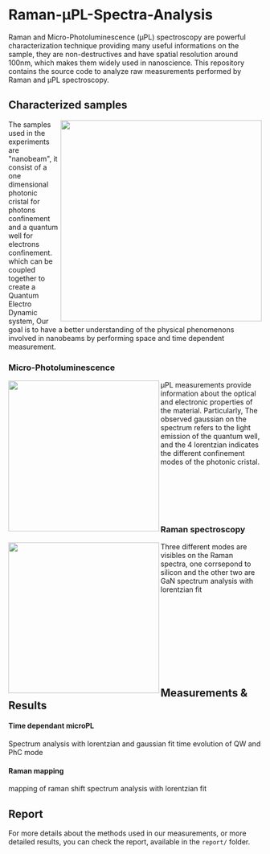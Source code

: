 # Raman-μPL-Spectra-Analysis
Raman and Micro-Photoluminescence (μPL) spectroscopy are powerful characterization technique providing many useful informations on the sample, they are non-destructives and have spatial resolution around 100nm, which makes them widely used in nanoscience. This repository contains the source code to analyze raw measurements performed by Raman and μPL spectroscopy.

## Characterized samples
<img align="right" src="https://raw.githubusercontent.com/Aurelien-Pelissier/Raman-uPL-Spectra-Analysis/master/img/nb.png" width=400>

The samples used in the experiments are "nanobeam", it consist of a one dimensional photonic cristal for photons confinement and a quantum well for electrons confinement. which can be coupled together to create a Quantum Electro Dynamic system, Our goal is to have a better understanding of the physical phenomenons involved in nanobeams by performing space and time dependent measurement.


### Micro-Photoluminescence
<img align="left" src="https://raw.githubusercontent.com/Aurelien-Pelissier/Raman-uPL-Spectra-Analysis/master/img/PL.png" width=300>


μPL measurements provide information about the optical and electronic properties of the material. Particularly, The observed gaussian on the spectrum refers to the light emission of the quantum well, and the 4 lorentzian indicates the different confinement modes of the photonic cristal.
  

&nbsp;


&nbsp;


&nbsp;

### Raman spectroscopy
<img align="left" src="https://raw.githubusercontent.com/Aurelien-Pelissier/Raman-uPL-Spectra-Analysis/master/img/Raman.png" width=300>
Three different modes are visibles on the Raman spectra, one corrsepond to silicon and the other two are GaN
spectrum analysis with lorentzian fit


&nbsp;


&nbsp;


&nbsp;


&nbsp;


&nbsp;


## Measurements & Results

#### Time dependant microPL

Spectrum analysis with lorentzian and gaussian fit 
time evolution of QW and PhC mode

#### Raman mapping
mapping of raman shift
spectrum analysis with lorentzian fit


## Report
For more details about the methods used in our measurements, or more detailed results, you can check the report, available in the `report/` folder.
